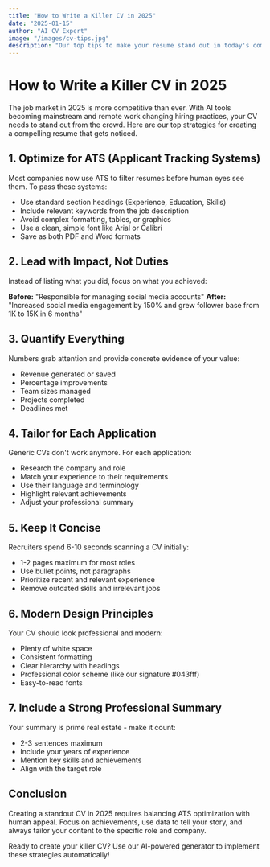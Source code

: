 ```yaml
---
title: "How to Write a Killer CV in 2025"
date: "2025-01-15"
author: "AI CV Expert"
image: "/images/cv-tips.jpg"
description: "Our top tips to make your resume stand out in today's competitive job market."
---
```


# How to Write a Killer CV in 2025

The job market in 2025 is more competitive than ever. With AI tools becoming mainstream and remote work changing hiring practices, your CV needs to stand out from the crowd. Here are our top strategies for creating a compelling resume that gets noticed.

## 1. Optimize for ATS (Applicant Tracking Systems)

Most companies now use ATS to filter resumes before human eyes see them. To pass these systems:

- Use standard section headings (Experience, Education, Skills)
- Include relevant keywords from the job description
- Avoid complex formatting, tables, or graphics
- Use a clean, simple font like Arial or Calibri
- Save as both PDF and Word formats

## 2. Lead with Impact, Not Duties

Instead of listing what you did, focus on what you achieved:

**Before:** "Responsible for managing social media accounts"
**After:** "Increased social media engagement by 150% and grew follower base from 1K to 15K in 6 months"

## 3. Quantify Everything

Numbers grab attention and provide concrete evidence of your value:

- Revenue generated or saved
- Percentage improvements
- Team sizes managed
- Projects completed
- Deadlines met

## 4. Tailor for Each Application

Generic CVs don't work anymore. For each application:

- Research the company and role
- Match your experience to their requirements
- Use their language and terminology
- Highlight relevant achievements
- Adjust your professional summary

## 5. Keep It Concise

Recruiters spend 6-10 seconds scanning a CV initially:

- 1-2 pages maximum for most roles
- Use bullet points, not paragraphs
- Prioritize recent and relevant experience
- Remove outdated skills and irrelevant jobs

## 6. Modern Design Principles

Your CV should look professional and modern:

- Plenty of white space
- Consistent formatting
- Clear hierarchy with headings
- Professional color scheme (like our signature #043fff)
- Easy-to-read fonts

## 7. Include a Strong Professional Summary

Your summary is prime real estate - make it count:

- 2-3 sentences maximum
- Include your years of experience
- Mention key skills and achievements
- Align with the target role

## Conclusion

Creating a standout CV in 2025 requires balancing ATS optimization with human appeal. Focus on achievements, use data to tell your story, and always tailor your content to the specific role and company.

Ready to create your killer CV? Use our AI-powered generator to implement these strategies automatically!
